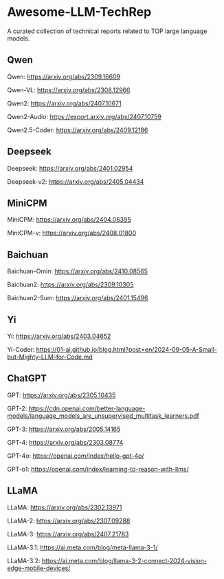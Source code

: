 # Awesome-LLM-TechRep
A curated collection of technical reports related to TOP large language models.

## Qwen
Qwen: https://arxiv.org/abs/2309.16609

Qwen-VL: https://arxiv.org/abs/2308.12966

Qwen2: https://arxiv.org/abs/2407.10671

Qwen2-Audio: https://export.arxiv.org/abs/2407.10759

Qwen2.5-Coder: https://arxiv.org/abs/2409.12186

## Deepseek
Deepseek: https://arxiv.org/abs/2401.02954

Deepseek-v2: https://arxiv.org/abs/2405.04434

## MiniCPM
MiniCPM: https://arxiv.org/abs/2404.06395

MiniCPM-v: https://arxiv.org/abs/2408.01800

## Baichuan
Baichuan-Omin: https://arxiv.org/abs/2410.08565

Baichuan2: https://arxiv.org/abs/2309.10305

Baichuan2-Sum: https://arxiv.org/abs/2401.15496

## Yi
Yi: https://arxiv.org/abs/2403.04652

Yi-Coder: https://01-ai.github.io/blog.html?post=en/2024-09-05-A-Small-but-Mighty-LLM-for-Code.md

## ChatGPT
GPT: https://arxiv.org/abs/2305.10435

GPT-2: https://cdn.openai.com/better-language-models/language_models_are_unsupervised_multitask_learners.pdf

GPT-3: https://arxiv.org/abs/2005.14165

GPT-4: https://arxiv.org/abs/2303.08774

GPT-4o: https://openai.com/index/hello-gpt-4o/

GPT-o1: https://openai.com/index/learning-to-reason-with-llms/

## LLaMA
LLaMA: https://arxiv.org/abs/2302.13971

LLaMA-2: https://arxiv.org/abs/2307.09288

LLaMA-3: https://arxiv.org/abs/2407.21783

LLaMA-3.1: https://ai.meta.com/blog/meta-llama-3-1/

LLaMA-3.2: https://ai.meta.com/blog/llama-3-2-connect-2024-vision-edge-mobile-devices/




